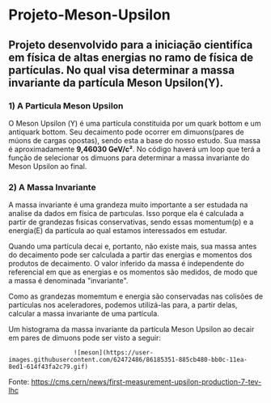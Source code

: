 # Projeto-Meson-Upsilon

## Projeto desenvolvido para a iniciação cientifíca em física de altas energias no ramo de física de partículas. No qual visa determinar a massa invariante da partícula Meson Upsilon(Y). 

### 1) A Particula Meson Upsilon

O Meson Upsilon (Υ) é uma partícula constituida por um quark bottom e um antiquark bottom. Seu decaimento pode ocorrer em dimuons(pares de múons de cargas opostas), sendo esta a base do nosso estudo.
Sua massa é aproximadamente <b>9,46030 GeV/c²</b>. No código haverá um loop que terá a função de selecionar os dimuons para determinar a massa invariante do 
Meson Upsilon ao final.

 ### 2) A Massa Invariante 
 
A massa invariante é uma grandeza muito importante a ser estudada na analise da dados em física de partıculas. Isso porque ela é calculada a partir de grandezas fısicas conservativas, sendo essas momentum(p) e a energia(E) da partícula ao qual estamos interessados em estudar.

Quando uma partícula decai e, portanto, não existe mais, sua massa antes do decaimento pode ser calculada a partir das energias e momentos dos produtos de decaimento. O valor inferido da massa é independente do referencial em que as energias e os momentos são medidos, de modo que a massa é denominada "invariante". 

Como as grandezas momemtum e energia são conservadas nas colisões de partículas nos aceleradores, podemos utilizá-las para, a partir delas, calcular a massa invariante de uma partícula.

Um histograma da massa invariante da partícula Meson Upsilon ao decair em pares de dimuons pode ser visto a seguir:

                      ![meson](https://user-images.githubusercontent.com/62472486/86185351-885cb480-bb0c-11ea-8ed1-614f43fa2c79.gif)

Fonte: https://cms.cern/news/first-measurement-upsilon-production-7-tev-lhc
